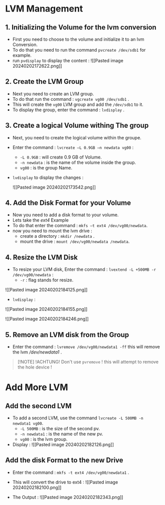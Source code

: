 # LVM Management

## 1. Initializing the Volume for the lvm conversion

- First you need to choose to the volume and initialize it to an lvm Conversion.
- To do that you need to run the command `pvcreate /dev/sdb1` for example.
- run `pvdisplay` to display the content :
  ![[Pasted image 20240202172622.png]]
  
## 2. Create the LVM Group 

- Next you need to create an LVM group.
- To do that run the command : `vgcreate vg00 /dev/sdb1` .
- This will create the `vg00` LVM group and add the `/dev/sdb1` to it.
- To display the group, enter the command : `lvdisplay` .

## 3. Create a logical Volume withing The group

- Next, you need to create the logical volume within the groupe.
- Enter the command : `lvcreate –L 0.9GB –n newdata vg00` :
  - `-L 0.9GB` : will create 0.9 GB of Volume.
  - `-n newdata` : is the name of the volume inside the group.
  - `vg00` : is the group Name.
- `lvdisplay` to display the changes :
  
  ![[Pasted image 20240202173542.png]]

## 4. Add the Disk Format for your Volume

- Now you need to add a disk format to your volume.
- Lets take the *ext4* Example
- To do that enter the command : `mkfs –t ext4 /dev/vg00/newdata`.
- now you need to mount the lvm drive :
  - create a directory : `mkdir /newdata` .
  - mount the drive : `mount /dev/vg00/newdata /newdata`.


## 4. Resize the LVM Disk 

- To resize your LVM disk, Enter the command : `lvextend -L +500MB -r /dev/vg00/newdata` :
  - `-r` : flag stands for resize.

![[Pasted image 20240202184125.png]]

- `lvdisplay` :
  
![[Pasted image 20240202184155.png]]

![[Pasted image 20240202184246.png]]

 
## 5. Remove an LVM disk from the Group

- Enter the command : `lvremove /dev/vg00/newdata1 -ff` this will remove the lvm */dev/newdata1* .

> [!NOTE] !ACHTUNG!
> Don't use `pvremove` ! this will attempt to remove the hole device !

# Add More LVM

## Add the second LVM

- To add a second LVM, use the command `lvcreate -L 500MB -n newdata1 vg00`.
  - `-L 500MB` : is the size of the second pv.
  - `-n newdata1` : is the name of the new pv.
  - `vg00` : is the lvm group.
- Display :
  ![[Pasted image 20240202182126.png]]

## Add the disk Format to the new Drive

- Enter the command : `mkfs -t ext4 /dev/vg00/newdata1` .
- This will convert the drive to ext4 :
  ![[Pasted image 20240202182100.png]]

- The Output :
  ![[Pasted image 20240202182343.png]]


  